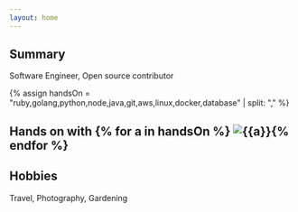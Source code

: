 ```yaml
---
layout: home
---
```

<link href="https://languages.abranhe.com/logos.css" rel="stylesheet">

## Summary
Software Engineer, Open source contributor

{% assign handsOn = "ruby,golang,python,node,java,git,aws,linux,docker,database" | split: "," %}
## Hands on with {% for a in handsOn %} <img title="{{a}}" src = '/img/icons/{{a}}.png' />{% endfor %}

## Hobbies
Travel, Photography, Gardening